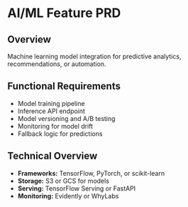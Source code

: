 # AI/ML Feature PRD

## Overview
Machine learning model integration for predictive analytics, recommendations, or automation.

## Functional Requirements
- Model training pipeline
- Inference API endpoint
- Model versioning and A/B testing
- Monitoring for model drift
- Fallback logic for predictions

## Technical Overview
- **Frameworks:** TensorFlow, PyTorch, or scikit-learn
- **Storage:** S3 or GCS for models
- **Serving:** TensorFlow Serving or FastAPI
- **Monitoring:** Evidently or WhyLabs
